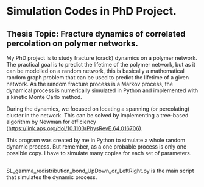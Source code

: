# Simulation Codes in PhD Project.
## Thesis Topic: Fracture dynamics of correlated percolation on polymer networks.

My PhD project is to study fracture (crack) dynamics on a polymer network. The practical goal is to predict the lifetime of the polymer network, but as it can be modelled on a random network, this is basically a mathematical random graph problem that can be used to predict the lifetime of a given network. As the random fracture process is a Markov process, the dynamical process is numerically simulated in Python and implemented with a kinetic Monte Carlo method.

During the dynamics, we focused on locating a spanning (or percolating) cluster in the network. This can be solved by implementing a tree-based algorithm by Newman for efficiency (https://link.aps.org/doi/10.1103/PhysRevE.64.016706). 

This program was created by me in Python to simulate a whole random dynamic process. But remember, as a one probable process is only one possible copy. I have to simulate many copies for each set of parameters.

##
SL_gamma_redistribution_bond_UpDown_or_LeftRight.py is the main script that simulates the dynamic process.


